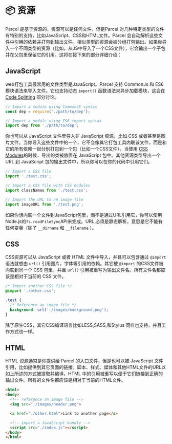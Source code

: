 # 📦 资源

Parcel 是基于资源的。资源可以是任何文件，但是Parcel 对几种特定类型的文件有特别的支持，比如JavaScript、CSS和HTML文件。Parcel 会自动解析这些文件中引用的依赖并打包到输出文件。相似类型的资源会被分组打包输出。如果你导入一个不同类型的资源（比如，从JS中导入了一个CSS文件），它会输出一个子包并在父包里保留它的引用。这将在接下来的部分详细介绍：

## JavaScript

web打包工具最常用的文件类型是JavaScript。Parcel 支持 CommonJs 和 ES6 模块语法来导入文件。它也支持动态 `import()` 函数语法来异步加载模块，这会在 [Code Splitting](https://github.com/Mcbai/parcel-doc/blob/master/doc/code_splitting.md) 部分讨论。

```JavaScript
// Import a module using CommonJS syntax
const dep = require('./path/to/dep');

// Import a module using ES6 import syntax
import dep from './path/to/dep';
```

你也可以从 JavaScript 文件里导入非 JavaScript 资源，比如 CSS 或者甚至是图片文件。当你导入这些文件中的一个，它不会像其它打包工具内联该文件，而是和它的所有依赖一起分别打包到一个包（比如一个CSS文件）。当使用 [CSS Modules](https://github.com/css-modules/css-modules)的时候，导出的类被放置在 JavaScript 包中。其他资源类型导出一个 URL 到 JavaScript 包的输出文件中，所以你可以在你的代码中引用它们。

```JavaScript
// Import a CSS file
import './test.css';

// Import a CSS file with CSS modules
import classNames from './test.css';

// Import the URL to an image file
import imageURL from './test.png';
```

如果你想内联一个文件到JavaScript包里，而不是通过URL引用它，你可以使用Node.js的`fs.readFileSync`API来完成。URL 必须是静态解析，意思是它不能有任何变量（除了 `__dirname` 和 `__filename` ）。

## CSS

CSS资源可以从 JavaScript 或者 HTML 文件中导入，并且可以包含通过 `@import` 语法就想由 `url()` 引用图片，字体等引用的依赖。其它被 `@import` 的CSS文件被内联到同一个 CSS 包里，并且 `url()` 引用被重写为输出文件名。所有文件名都应该是相对于当前的 CSS 文件。

```css
/* Import another CSS file */
@import './other.css';

.test {
  /* Reference an image file */
  background: url('./images/background.png');
}
```

除了原生CSS，其它CSS编译语言比如LESS,SASS,和Stylus 同样也支持，并且工作方式也一样。

## HTML

HTML 资源通常是你提供给 Parcel 的入口文件，但是也可以被 JavaScript 文件引用，比如提供到其它页面的链接。脚本、样式、媒体和其他HTML文件的URL以如上所述的方式被提取并编译。HTML 中的引用被重写以便于它们链接到正确的输出文件。所有的文件名都应该是相对于当前的HTML文件。

```html
<html>
<body>
  <!-- reference an image file -->
  <img src="./images/header.png">

  <a href="./other.html">Link to another page</a>

  <!-- import a JavaScript bundle -->
  <script src="./index.js"></script>
</body>
</html>
```
